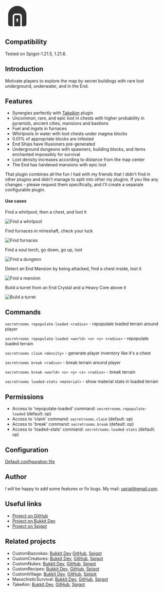 ![SecretRooms Logo](images/secretrooms-logo.png)

## Compatibility

Tested on Spigot-1.21.5, 1.21.6.

## Introduction

Motivate players to explore the map by secret buildings with rare loot underground, underwater, and in the End.

## Features

* Synergies perfectly with [TakeAim](https://github.com/uprial/takeaim) plugin
* Uncommon, rare, and epic loot in chests with higher probability in pyramids, ancient cities, mansions and bastions
* Fuel and ingots in furnaces
* Whirlpools in water with loot chests under magma blocks
* 0.01% of appropriate blocks are infested
* End Ships have Illusioners pre-generated
* Underground dungeons with spawners, building blocks, and items enchanted impossibly for survival
* Loot density increases according to distance from the map center
* The End has hardened mansions with epic loot

That plugin combines all the fun I had with my friends that I didn't find in other plugins and didn't manage to split into other my plugins. If you like any changes - please request them specifically, and I'll create a separate configurable plugin.

#### Use cases

Find a whirlpool, then a chest, and loot it

![Find a whirlpool](https://raw.githubusercontent.com/uprial/secretrooms/master/images/find-a-whirlpool.png)

Find furnaces in mineshaft, check your luck

![Find furnaces](https://raw.githubusercontent.com/uprial/secretrooms/master/images/find-furnaces.png)

Find a soul torch, go down, go up, loot

![Find a dungeon](https://raw.githubusercontent.com/uprial/secretrooms/master/images/find-a-dungeon.png)

Detect an End Mansion by being attacked, find a chest inside, loot it

![Find a mansion](https://raw.githubusercontent.com/uprial/secretrooms/master/images/find-a-mansion.png)

Build a turret from an End Crystal and a Heavy Core above it

![Build a turret](https://raw.githubusercontent.com/uprial/secretrooms/master/images/build-a-turret.png)

## Commands

`secretrooms repopulate-loaded <radius>` - repopulate loaded terrain around player

`secretrooms repopulate-loaded <world> <x> <z> <radius>` - repopulate loaded terrain

`secretrooms claim <density>` - generate player inventory like it's a chest

`secretrooms break <radius>` - break terrain around player

`secretrooms break <world> <x> <y> <z> <radius>` - break terrain

`secretrooms loaded-stats <material>` - show material stats in loaded terrain

## Permissions

* Access to 'repopulate-loaded' command:
`secretrooms.repopulate-loaded` (default: op)
* Access to 'claim' command:
`secretrooms.claim` (default: op)
* Access to 'break' command:
`secretrooms.break` (default: op)
* Access to 'loaded-stats' command:
`secretrooms.loaded-stats` (default: op)

## Configuration
[Default configuration file](src/main/resources/config.yml)

## Author
I will be happy to add some features or fix bugs. My mail: uprial@gmail.com.

## Useful links
* [Project on GitHub](https://github.com/uprial/secretrooms)
* [Project on Bukkit Dev](https://legacy.curseforge.com/minecraft/bukkit-plugins/secret-rooms/)
* [Project on Spigot](https://www.spigotmc.org/resources/secret-rooms.121505/)

## Related projects
* CustomBazookas: [Bukkit Dev](https://legacy.curseforge.com/minecraft/bukkit-plugins/custombazookas/) [GitHub](https://github.com/uprial/custombazookas), [Spigot](https://www.spigotmc.org/resources/custombazookas.124997/)
* CustomCreatures: [Bukkit Dev](http://dev.bukkit.org/bukkit-plugins/customcreatures/), [GitHub](https://github.com/uprial/customcreatures), [Spigot](https://www.spigotmc.org/resources/customcreatures.68711/)
* CustomNukes: [Bukkit Dev](http://dev.bukkit.org/bukkit-plugins/customnukes/), [GitHub](https://github.com/uprial/customnukes), [Spigot](https://www.spigotmc.org/resources/customnukes.68710/)
* CustomRecipes: [Bukkit Dev](https://dev.bukkit.org/projects/custom-recipes), [GitHub](https://github.com/uprial/customrecipes/), [Spigot](https://www.spigotmc.org/resources/customrecipes.89435/)
* CustomVillage: [Bukkit Dev](http://dev.bukkit.org/bukkit-plugins/customvillage/), [GitHub](https://github.com/uprial/customvillage/), [Spigot](https://www.spigotmc.org/resources/customvillage.69170/)
* MasochisticSurvival: [Bukkit Dev](https://legacy.curseforge.com/minecraft/bukkit-plugins/masochisticsurvival/), [GitHub](https://github.com/uprial/masochisticsurvival/), [Spigot](https://www.spigotmc.org/resources/masochisticsurvival.124943/)
* TakeAim: [Bukkit Dev](https://dev.bukkit.org/projects/takeaim), [GitHub](https://github.com/uprial/takeaim), [Spigot](https://www.spigotmc.org/resources/takeaim.68713/)
